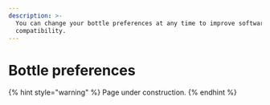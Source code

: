 ```yaml
---
description: >-
  You can change your bottle preferences at any time to improve software
  compatibility.
---
```


# Bottle preferences

{% hint style="warning" %}
Page under construction.
{% endhint %}

